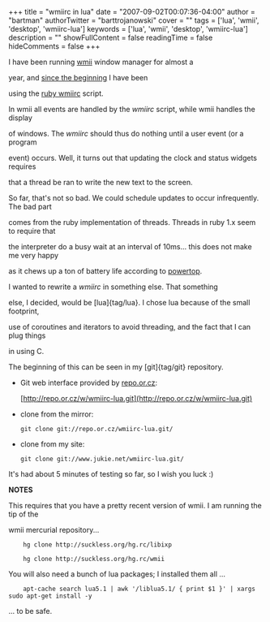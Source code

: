 +++
title = "wmiirc in lua"
date = "2007-09-02T00:07:36-04:00"
author = "bartman"
authorTwitter = "barttrojanowski"
cover = ""
tags = ['lua', 'wmii', 'desktop', 'wmiirc-lua']
keywords = ['lua', 'wmii', 'desktop', 'wmiirc-lua']
description = ""
showFullContent = false
readingTime = false
hideComments = false
+++

I have been running [wmii](http://www.suckless.org/wiki/wmii) window manager for almost a 

year, and [since the beginning](http://www.jukie.net/~bart/blog/wmii-with-ruby) I have been

using the [ruby wmiirc](http://eigenclass.org/hiki.rb?wmii+ruby) script.



In wmii all events are handled by the *wmiirc* script, while wmii handles the display

of windows.  The *wmiirc* should thus do nothing until a user event (or a program

event) occurs.  Well, it turns out that updating the clock and status widgets requires

that a thread be ran to write the new text to the screen.



So far, that's not so bad.  We could schedule updates to occur infrequently.  The bad part

comes from the ruby implementation of threads.  Threads in ruby 1.x seem to require that

the interpreter do a busy wait at an interval of 10ms... this does not make me very happy 

as it chews up a ton of battery life according to [powertop](http://www.linuxpowertop.org/).



I wanted to rewrite a *wmiirc* in something else.  That something 

else, I decided, would be [lua]{tag/lua}.  I chose lua because of the small footprint, 

use of coroutines and iterators to avoid threading, and the fact that I can plug things 

in using C.



<!--more-->



The beginning of this can be seen in my [git]{tag/git} repository.



  - Git web interface provided by [repo.or.cz](http://repo.or.cz):



    [http://repo.or.cz/w/wmiirc-lua.git](http://repo.or.cz/w/wmiirc-lua.git)



  - clone from the mirror:



        git clone git://repo.or.cz/wmiirc-lua.git/



  - clone from my site:



        git clone git://www.jukie.net/wmiirc-lua.git/



It's had about 5 minutes of testing so far, so I wish you luck :)



**NOTES**



This requires that you have a pretty recent version of wmii.  I am running the tip of the 

wmii mercurial repository...



        hg clone http://suckless.org/hg.rc/libixp

        hg clone http://suckless.org/hg.rc/wmii



You will also need a bunch of lua packages; I installed them all ...



        apt-cache search lua5.1 | awk '/liblua5.1/ { print $1 }' | xargs sudo apt-get install -y



... to be safe.



<SCRIPT type='text/javascript' language='JavaScript' src='http://www.ohloh.net/projects/8254/badge_js'></SCRIPT>
